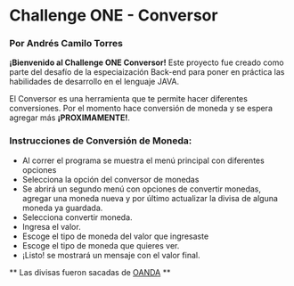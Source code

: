 # **Challenge ONE - Conversor**

### Por Andrés Camilo Torres

**¡Bienvenido al Challenge ONE Conversor!** Este proyecto fue creado como parte del desafío de la especiaización Back-end para poner en práctica las habilidades de desarrollo en el lenguaje JAVA.

El Conversor es una herramienta que te permite hacer diferentes conversiones. Por el momento hace conversión de moneda y se espera agregar más **¡PROXIMAMENTE!**.

### Instrucciones de Conversión de Moneda:

- Al correr el programa se muestra el menú principal con diferentes opciones
- Selecciona la opción del conversor de monedas
- Se abrirá un segundo menú con opciones de convertir monedas, agregar una moneda nueva y por último actualizar la divisa de alguna moneda ya guardada.
- Selecciona convertir moneda.
- Ingresa el valor.
- Escoge el tipo de moneda del valor que ingresaste
- Escoge el tipo de moneda que quieres ver.
- ¡Listo! se mostrará un mensaje con el valor final.

** Las divisas fueron sacadas de [OANDA](https://www.oanda.com/currency-converter/es/?from=USD&to=JPY&amount=1) **
